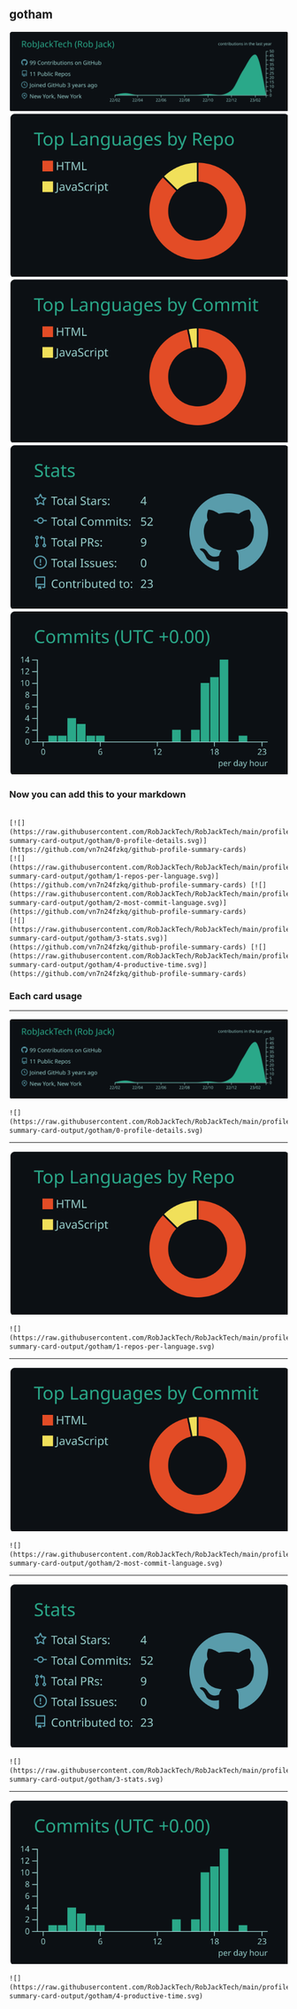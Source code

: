 ## gotham

[![](./0-profile-details.svg)](https://github.com/vn7n24fzkq/github-profile-summary-cards)
[![](./1-repos-per-language.svg)](https://github.com/vn7n24fzkq/github-profile-summary-cards) [![](./2-most-commit-language.svg)](https://github.com/vn7n24fzkq/github-profile-summary-cards)
[![](./3-stats.svg)](https://github.com/vn7n24fzkq/github-profile-summary-cards) [![](./4-productive-time.svg)](https://github.com/vn7n24fzkq/github-profile-summary-cards)
### Now you can add this to your markdown
```

[![](https://raw.githubusercontent.com/RobJackTech/RobJackTech/main/profile-summary-card-output/gotham/0-profile-details.svg)](https://github.com/vn7n24fzkq/github-profile-summary-cards)
[![](https://raw.githubusercontent.com/RobJackTech/RobJackTech/main/profile-summary-card-output/gotham/1-repos-per-language.svg)](https://github.com/vn7n24fzkq/github-profile-summary-cards) [![](https://raw.githubusercontent.com/RobJackTech/RobJackTech/main/profile-summary-card-output/gotham/2-most-commit-language.svg)](https://github.com/vn7n24fzkq/github-profile-summary-cards)
[![](https://raw.githubusercontent.com/RobJackTech/RobJackTech/main/profile-summary-card-output/gotham/3-stats.svg)](https://github.com/vn7n24fzkq/github-profile-summary-cards) [![](https://raw.githubusercontent.com/RobJackTech/RobJackTech/main/profile-summary-card-output/gotham/4-productive-time.svg)](https://github.com/vn7n24fzkq/github-profile-summary-cards)

```

### Each card usage
---

![](./0-profile-details.svg)

```
![](https://raw.githubusercontent.com/RobJackTech/RobJackTech/main/profile-summary-card-output/gotham/0-profile-details.svg)
```

    

---

![](./1-repos-per-language.svg)

```
![](https://raw.githubusercontent.com/RobJackTech/RobJackTech/main/profile-summary-card-output/gotham/1-repos-per-language.svg)
```

    

---

![](./2-most-commit-language.svg)

```
![](https://raw.githubusercontent.com/RobJackTech/RobJackTech/main/profile-summary-card-output/gotham/2-most-commit-language.svg)
```

    

---

![](./3-stats.svg)

```
![](https://raw.githubusercontent.com/RobJackTech/RobJackTech/main/profile-summary-card-output/gotham/3-stats.svg)
```

    

---

![](./4-productive-time.svg)

```
![](https://raw.githubusercontent.com/RobJackTech/RobJackTech/main/profile-summary-card-output/gotham/4-productive-time.svg)
```

    
